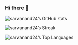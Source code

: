 ### Hi there 👋

![sarwanand24's GitHub stats](https://github-readme-stats.vercel.app/api?username=sarwanand24&show_icons=true&theme=tokyonight)

![sarwanand24's Streak](https://github-readme-streak-stats.herokuapp.com/?user=sarwanand24&theme=tokyonight&hide_border=true)

![sarwanand24's Top Languages](https://github-readme-stats.vercel.app/api/top-langs/?username=sarwanand24&theme=tokyonight&show_icons=true&hide_border=true&layout=donut)

<!--
**sarwanand24/sarwanand24** is a ✨ _special_ ✨ repository because its `README.md` (this file) appears on your GitHub profile.

Here are some ideas to get you started:

- 🔭 I’m currently working on ...
- 🌱 I’m currently learning ...
- 👯 I’m looking to collaborate on ...
- 🤔 I’m looking for help with ...
- 💬 Ask me about ...
- 📫 How to reach me: ...
- 😄 Pronouns: ...
- ⚡ Fun fact: ...
-->
